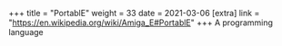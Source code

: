 +++
title = "PortablE"
weight = 33
date = 2021-03-06
[extra]
link = "https://en.wikipedia.org/wiki/Amiga_E#PortablE"
+++
A programming language

